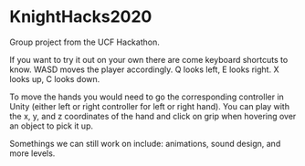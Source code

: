 # KnightHacks2020
Group project from the UCF Hackathon.

If you want to try it out on your own there are come keyboard shortcuts to know. 
WASD moves the player accordingly. 
Q looks left, E looks right. 
X looks up, C looks down. 

To move the hands you would need to go the corresponding controller in Unity (either left or right controller for left or right hand). You can play with the x, y, and z coordinates of the hand and click on grip when hovering over an object to pick it up.

Somethings we can still work on include: animations, sound design, and more levels. 

